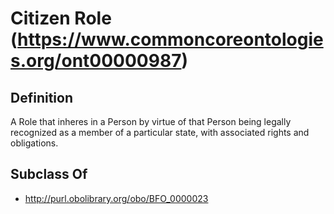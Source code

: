 # Citizen Role (https://www.commoncoreontologies.org/ont00000987)

## Definition
A Role that inheres in a Person by virtue of that Person being legally recognized as a member of a particular state, with associated rights and obligations.

## Subclass Of
- http://purl.obolibrary.org/obo/BFO_0000023

